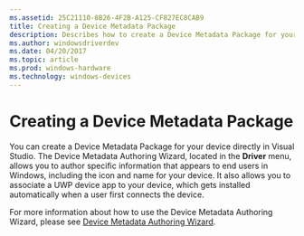 ```yaml
---
ms.assetid: 25C21110-8B26-4F2B-A125-CF827EC8CAB9
title: Creating a Device Metadata Package
description: Describes how to create a Device Metadata Package for your device directly in Visual Studio using the Device Metadata Authoring Wizard.
ms.author: windowsdriverdev
ms.date: 04/20/2017
ms.topic: article
ms.prod: windows-hardware
ms.technology: windows-devices
---
```


# Creating a Device Metadata Package

You can create a Device Metadata Package for your device directly in Visual Studio. The Device Metadata Authoring Wizard, located in the **Driver** menu, allows you to author specific information that appears to end users in Windows, including the icon and name for your device. It also allows you to associate a UWP device app to your device, which gets installed automatically when a user first connects the device.

For more information about how to use the Device Metadata Authoring Wizard, please see [Device Metadata Authoring Wizard](https://msdn.microsoft.com/en-us/Library/Windows/Hardware/Hh454213).

 

 





